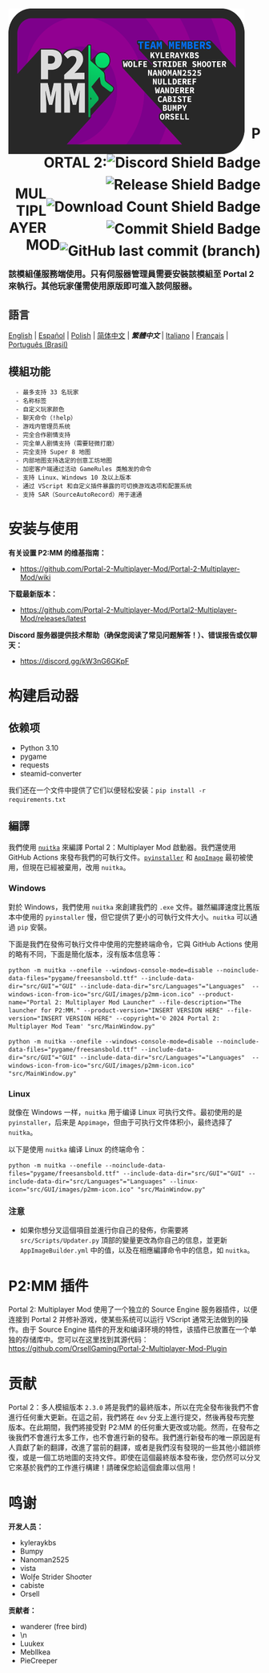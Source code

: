 <h1>
  <img src="https://github.com/Portal-2-Multiplayer-Mod/P2MM-ART/blob/e56d8c209eb3f143bb0607dc1e59730e517ecca6/Banners/P2MMBannerREADME.png?raw=true" alt="P2MMBannerREADME" width="472" height="290" align="left">
  <a href="https://discord.gg/nXRygGNxyK" target="_blank">
      <img src="https://img.shields.io/discord/839651379034193920?color=blue&label=Discord%20Users&style=for-the-badge&logo=discord&logoWidth=20"
              alt="Discord Shield Badge" style="margin-bottom: 10px;" align="right">
  </a>
  <br>
  <a href="https://github.com/Portal-2-Multiplayer-Mod/Portal-2-Multiplayer-Mod/releases/latest">
      <img src="https://img.shields.io/github/release-date/Portal-2-Multiplayer-Mod/Portal-2-Multiplayer-Mod?color=red&label=Latest%20Release&style=for-the-badge"
              alt="Release Shield Badge" style="margin-bottom: 10px;" align="right">
  </a>
  <br>
  <img src="https://img.shields.io/github/downloads/Portal-2-Multiplayer-Mod/Portal-2-Multiplayer-Mod/total?style=for-the-badge&label=TOTAL%20DOWNLOAD%20COUNT"
          alt="Download Count Shield Badge" style="margin-bottom: 10px;" align="right">
  </a>
  <br>
  <a href="https://github.com/Portal-2-Multiplayer-Mod/Portal-2-Multiplayer-Mod/commits/main">
      <img src="https://img.shields.io/github/last-commit/Portal-2-Multiplayer-Mod/Portal-2-Multiplayer-Mod?label=LAST%20COMMIT%20(MAIN)&style=for-the-badge"
              alt="Commit Shield Badge" style="margin-bottom: 10px;" align="right">
  </a>
  <br>
  <a href="https://github.com/Portal-2-Multiplayer-Mod/Portal-2-Multiplayer-Mod/commits/dev">
      <img src="https://img.shields.io/github/last-commit/Portal-2-Multiplayer-Mod/Portal-2-Multiplayer-Mod/dev?style=for-the-badge&label=LAST%20COMMIT%20(DEV)&color=%2334a5eb"
              alt="GitHub last commit (branch)" align="right">
  </a>
  <br>
  <br>
  <p align="right">PORTAL 2:</p>
  <p align="right">MULTIPLAYER MOD</p>
</h1>

### 該模組僅服務端使用。只有伺服器管理員需要安裝該模組至 Portal 2 來執行。其他玩家僅需使用原版即可進入該伺服器。

## 語言

[English](README.md) | [Español](README.es.md) | [Polish](README.pl.md) | [简体中文](README.zh-CN.md) | **_繁體中文_** | [Italiano](README.it.md) | [Français](README.fr.md) | [Português (Brasil)](README.pt_BR.md)

## 模組功能

```
  - 最多支持 33 名玩家
  - 名称标签
  - 自定义玩家颜色
  - 聊天命令（!help）
  - 游戏内管理员系统
  - 完全合作剧情支持
  - 完全单人剧情支持（需要轻微打磨）
  - 完全支持 Super 8 地图
  - 内部地图支持选定的创意工坊地图
  - 加密客户端通过活动 GameRules 类触发的命令
  - 支持 Linux、Windows 10 及以上版本
  - 通过 VScript 和自定义插件暴露的可切换游戏选项和配置系统
  - 支持 SAR（SourceAutoRecord）用于速通
```

# 安装与使用

**有关设置 P2:MM 的维基指南：**

- <https://github.com/Portal-2-Multiplayer-Mod/Portal-2-Multiplayer-Mod/wiki>

**下载最新版本：**

- <https://github.com/Portal-2-Multiplayer-Mod/Portal2-Multiplayer-Mod/releases/latest>

**Discord 服务器提供技术帮助（确保您阅读了常见问题解答！）、错误报告或仅聊天：**

- <https://discord.gg/kW3nG6GKpF>

# 构建启动器

## 依赖项

- Python 3.10
- pygame
- requests
- steamid-converter

我们还在一个文件中提供了它们以便轻松安装：`pip install -r requirements.txt`

## 編譯

我們使用 [`nuitka`](https://nuitka.net/) 來編譯 Portal 2：Multiplayer Mod 啟動器。我們還使用 GitHub Actions 來發布我們的可執行文件。[`pyinstaller`](https://pypi.org/project/pyinstaller/) 和 [`AppImage`](https://appimage.org/) 最初被使用，但現在已經被棄用，改用 `nuitka`。

### Windows

對於 Windows，我們使用 `nuitka` 來創建我們的 `.exe` 文件。雖然編譯速度比舊版本中使用的 `pyinstaller` 慢，但它提供了更小的可執行文件大小。`nuitka` 可以通過 `pip` 安裝。

下面是我們在發佈可執行文件中使用的完整終端命令，它與 GitHub Actions 使用的略有不同，下面是簡化版本，沒有版本信息等：

```shell
python -m nuitka --onefile --windows-console-mode=disable --noinclude-data-files="pygame/freesansbold.ttf" --include-data-dir="src/GUI"="GUI" --include-data-dir="src/Languages"="Languages"  --windows-icon-from-ico="src/GUI/images/p2mm-icon.ico" --product-name="Portal 2: Multiplayer Mod Launcher" --file-description="The launcher for P2:MM." --product-version="INSERT VERSION HERE" --file-version="INSERT VERSION HERE" --copyright='© 2024 Portal 2: Multiplayer Mod Team' "src/MainWindow.py"
```

```shell
python -m nuitka --onefile --windows-console-mode=disable --noinclude-data-files="pygame/freesansbold.ttf" --include-data-dir="src/GUI"="GUI" --include-data-dir="src/Languages"="Languages"  --windows-icon-from-ico="src/GUI/images/p2mm-icon.ico" "src/MainWindow.py"
```

### Linux

就像在 Windows 一样，`nuitka` 用于编译 Linux 可执行文件。最初使用的是 `pyinstaller`，后来是 `Appimage`，但由于可执行文件体积小，最终选择了 `nuitka`。

以下是使用 `nuitka` 编译 Linux 的终端命令：

```shell
python -m nuitka --onefile --noinclude-data-files="pygame/freesansbold.ttf" --include-data-dir="src/GUI"="GUI" --include-data-dir="src/Languages"="Languages" --linux-icon="src/GUI/images/p2mm-icon.ico" "src/MainWindow.py"
```

### 注意

- 如果你想分叉這個項目並進行你自己的發佈，你需要將 `src/Scripts/Updater.py` 頂部的變量更改為你自己的信息，並更新 `AppImageBuilder.yml` 中的值，以及在相應編譯命令中的信息，如 `nuitka`。

# P2:MM 插件

Portal 2: Multiplayer Mod 使用了一个独立的 Source Engine 服务器插件，以便连接到 Portal 2 并修补游戏，使某些系统可以运行 VScript 通常无法做到的操作。由于 Source Engine 插件的开发和编译环境的特性，该插件已放置在一个单独的存储库中。您可以在这里找到其源代码：<https://github.com/OrsellGaming/Portal-2-Multiplayer-Mod-Plugin>

# 贡献

Portal 2：多人模組版本 `2.3.0` 將是我們的最終版本，所以在完全發布後我們不會進行任何重大更新。在這之前，我們將在 `dev` 分支上進行提交，然後再發布完整版本。在此期間，我們將接受對 P2:MM 的任何重大更改或功能。然而，在發布之後我們不會進行太多工作，也不會進行新的發布。我們進行新發布的唯一原因是有人貢獻了新的翻譯，改進了當前的翻譯，或者是我們沒有發現的一些其他小錯誤修復，或是一個工坊地圖的支持文件。即使在這個最終版本發布後，您仍然可以分叉它來基於我們的工作進行構建！請確保您給這個倉庫以信用！

# 鸣谢

**开发人员：**

- kyleraykbs
- Bumpy
- Nanoman2525
- vista
- Wolƒe Strider Shoσter
- cabiste
- Orsell

**贡献者：**

- wanderer (free bird)
- \n
- Luukex
- MeblIkea
- PieCreeper
